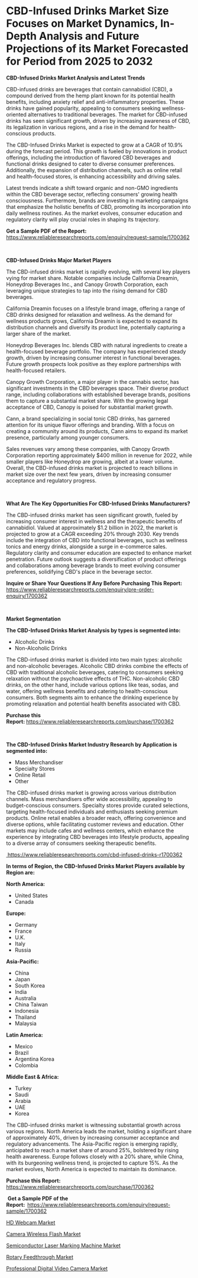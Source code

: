 <p><h1>CBD-Infused Drinks Market Size Focuses on Market Dynamics, In-Depth Analysis and Future Projections of its Market Forecasted for Period from 2025 to 2032</h1></p><p><strong>CBD-Infused Drinks Market Analysis and Latest Trends</strong></p>
<p><p>CBD-infused drinks are beverages that contain cannabidiol (CBD), a compound derived from the hemp plant known for its potential health benefits, including anxiety relief and anti-inflammatory properties. These drinks have gained popularity, appealing to consumers seeking wellness-oriented alternatives to traditional beverages. The market for CBD-infused drinks has seen significant growth, driven by increasing awareness of CBD, its legalization in various regions, and a rise in the demand for health-conscious products.</p><p>The CBD-Infused Drinks Market is expected to grow at a CAGR of 10.9% during the forecast period. This growth is fueled by innovations in product offerings, including the introduction of flavored CBD beverages and functional drinks designed to cater to diverse consumer preferences. Additionally, the expansion of distribution channels, such as online retail and health-focused stores, is enhancing accessibility and driving sales.</p><p>Latest trends indicate a shift toward organic and non-GMO ingredients within the CBD beverage sector, reflecting consumers' growing health consciousness. Furthermore, brands are investing in marketing campaigns that emphasize the holistic benefits of CBD, promoting its incorporation into daily wellness routines. As the market evolves, consumer education and regulatory clarity will play crucial roles in shaping its trajectory.</p></p>
<p><strong>Get a Sample PDF of the Report:&nbsp;</strong> <a href="https://www.reliableresearchreports.com/enquiry/request-sample/1700362?utm_campaign=2794&utm_medium=2&utm_source=Github&utm_content=ia&utm_term=27032025&utm_id=cbd-infused-drinks">https://www.reliableresearchreports.com/enquiry/request-sample/1700362</a></p>
<p>&nbsp;</p>
<p><strong>CBD-Infused Drinks Major Market Players</strong></p>
<p><p>The CBD-infused drinks market is rapidly evolving, with several key players vying for market share. Notable companies include California Dreamin, Honeydrop Beverages Inc., and Canopy Growth Corporation, each leveraging unique strategies to tap into the rising demand for CBD beverages.</p><p>California Dreamin focuses on a lifestyle brand image, offering a range of CBD drinks designed for relaxation and wellness. As the demand for wellness products grows, California Dreamin is expected to expand its distribution channels and diversify its product line, potentially capturing a larger share of the market.</p><p>Honeydrop Beverages Inc. blends CBD with natural ingredients to create a health-focused beverage portfolio. The company has experienced steady growth, driven by increasing consumer interest in functional beverages. Future growth prospects look positive as they explore partnerships with health-focused retailers.</p><p>Canopy Growth Corporation, a major player in the cannabis sector, has significant investments in the CBD beverages space. Their diverse product range, including collaborations with established beverage brands, positions them to capture a substantial market share. With the growing legal acceptance of CBD, Canopy is poised for substantial market growth.</p><p>Cann, a brand specializing in social tonic CBD drinks, has garnered attention for its unique flavor offerings and branding. With a focus on creating a community around its products, Cann aims to expand its market presence, particularly among younger consumers.</p><p>Sales revenues vary among these companies, with Canopy Growth Corporation reporting approximately $400 million in revenue for 2022, while smaller players like Honeydrop are growing, albeit at a lower volume. Overall, the CBD-infused drinks market is projected to reach billions in market size over the next few years, driven by increasing consumer acceptance and regulatory progress.</p></p>
<p>&nbsp;</p>
<p><strong>What Are The Key Opportunities For CBD-Infused Drinks Manufacturers?</strong></p>
<p><p>The CBD-infused drinks market has seen significant growth, fueled by increasing consumer interest in wellness and the therapeutic benefits of cannabidiol. Valued at approximately $1.2 billion in 2022, the market is projected to grow at a CAGR exceeding 20% through 2030. Key trends include the integration of CBD into functional beverages, such as wellness tonics and energy drinks, alongside a surge in e-commerce sales. Regulatory clarity and consumer education are expected to enhance market penetration. Future outlook suggests a diversification of product offerings and collaborations among beverage brands to meet evolving consumer preferences, solidifying CBD's place in the beverage sector.</p></p>
<p><strong>Inquire or Share Your Questions If Any Before Purchasing This Report:</strong> <a href="https://www.reliableresearchreports.com/enquiry/pre-order-enquiry/1700362?utm_campaign=2794&utm_medium=2&utm_source=Github&utm_content=ia&utm_term=27032025&utm_id=cbd-infused-drinks">https://www.reliableresearchreports.com/enquiry/pre-order-enquiry/1700362</a></p>
<p>&nbsp;</p>
<p><strong>Market Segmentation</strong></p>
<p><strong>The CBD-Infused Drinks Market Analysis by types is segmented into:</strong></p>
<p><ul><li>Alcoholic Drinks</li><li>Non-Alcoholic Drinks</li></ul></p>
<p><p>The CBD-infused drinks market is divided into two main types: alcoholic and non-alcoholic beverages. Alcoholic CBD drinks combine the effects of CBD with traditional alcoholic beverages, catering to consumers seeking relaxation without the psychoactive effects of THC. Non-alcoholic CBD drinks, on the other hand, include various options like teas, sodas, and water, offering wellness benefits and catering to health-conscious consumers. Both segments aim to enhance the drinking experience by promoting relaxation and potential health benefits associated with CBD.</p></p>
<p><strong>Purchase this Report:&nbsp;</strong><a href="https://www.reliableresearchreports.com/purchase/1700362?utm_campaign=2794&utm_medium=2&utm_source=Github&utm_content=ia&utm_term=27032025&utm_id=cbd-infused-drinks">https://www.reliableresearchreports.com/purchase/1700362</a></p>
<p>&nbsp;</p>
<p><strong>The CBD-Infused Drinks Market Industry Research by Application is segmented into:</strong></p>
<p><ul><li>Mass Merchandiser</li><li>Specialty Stores</li><li>Online Retail</li><li>Other</li></ul></p>
<p><p>The CBD-infused drinks market is growing across various distribution channels. Mass merchandisers offer wide accessibility, appealing to budget-conscious consumers. Specialty stores provide curated selections, targeting health-focused individuals and enthusiasts seeking premium products. Online retail enables a broader reach, offering convenience and diverse options, while facilitating customer reviews and education. Other markets may include cafes and wellness centers, which enhance the experience by integrating CBD beverages into lifestyle products, appealing to a diverse array of consumers seeking therapeutic benefits.</p></p>
<p><a href="https://www.reliableresearchreports.com/cbd-infused-drinks-r1700362?utm_campaign=2794&utm_medium=2&utm_source=Github&utm_content=ia&utm_term=27032025&utm_id=cbd-infused-drinks">&nbsp;https://www.reliableresearchreports.com/cbd-infused-drinks-r1700362</a></p>
<p><strong>In terms of Region, the CBD-Infused Drinks Market Players available by Region are:</strong></p>
<p>
    <p> <strong> North America: </strong>
        <ul>
            <li>United States</li>
            <li>Canada</li>
        </ul>
        </p> 
    <p> <strong> Europe: </strong>
        <ul>
            <li>Germany</li>
            <li>France</li>
            <li>U.K.</li>
            <li>Italy</li>
            <li>Russia</li>
        </ul>
        </p> 
    <p> <strong> Asia-Pacific: </strong>
        <ul>
            <li>China</li>
            <li>Japan</li>
            <li>South Korea</li>
            <li>India</li>
            <li>Australia</li>
            <li>China Taiwan</li>
            <li>Indonesia</li>
            <li>Thailand</li>
            <li>Malaysia</li>
        </ul>
        </p> 
    <p> <strong> Latin America: </strong>
        <ul>
            <li>Mexico</li>
            <li>Brazil</li>
            <li>Argentina Korea</li>
            <li>Colombia</li>
        </ul>
        </p> 
    <p> <strong> Middle East & Africa: </strong>
        <ul>
            <li>Turkey</li>
            <li>Saudi</li>
            <li>Arabia</li>
            <li>UAE</li>
            <li>Korea</li>
        </ul>
    </p>
    </p>
<p><p>The CBD-infused drinks market is witnessing substantial growth across various regions. North America leads the market, holding a significant share of approximately 40%, driven by increasing consumer acceptance and regulatory advancements. The Asia-Pacific region is emerging rapidly, anticipated to reach a market share of around 25%, bolstered by rising health awareness. Europe follows closely with a 20% share, while China, with its burgeoning wellness trend, is projected to capture 15%. As the market evolves, North America is expected to maintain its dominance.</p></p>
<p><strong>Purchase this Report: </strong><a href="https://www.reliableresearchreports.com/purchase/1700362?utm_campaign=2794&utm_medium=2&utm_source=Github&utm_content=ia&utm_term=27032025&utm_id=cbd-infused-drinks">https://www.reliableresearchreports.com/purchase/1700362</a></p>
<p>&nbsp;<strong>Get a Sample PDF of the Report:&nbsp;&nbsp;</strong><a href="https://www.reliableresearchreports.com/enquiry/request-sample/1700362?utm_campaign=2794&utm_medium=2&utm_source=Github&utm_content=ia&utm_term=27032025&utm_id=cbd-infused-drinks">https://www.reliableresearchreports.com/enquiry/request-sample/1700362</a></p>
<p><strong></strong></p>
<p><p><a href="https://www.linkedin.com/pulse/hd-webcam-market-outlook-share-analysis-growth-trends-forecasts-gxare?utm_campaign=2794&utm_medium=2&utm_source=Github&utm_content=ia&utm_term=27032025&utm_id=cbd-infused-drinks">HD Webcam Market</a></p><p><a href="https://www.linkedin.com/pulse/report-global-camera-wireless-flash-size-valuation-current-msq3e?utm_campaign=2794&utm_medium=2&utm_source=Github&utm_content=ia&utm_term=27032025&utm_id=cbd-infused-drinks">Camera Wireless Flash Market</a></p><p><a href="https://www.linkedin.com/pulse/overview-semiconductor-laser-marking-machine-market-2025-smjfe?utm_campaign=2794&utm_medium=2&utm_source=Github&utm_content=ia&utm_term=27032025&utm_id=cbd-infused-drinks">Semiconductor Laser Marking Machine Market</a></p><p><a href="https://www.linkedin.com/pulse/rotary-feedthrough-market-analysis-2025-2032-competitive-landscape-yygqe?utm_campaign=2794&utm_medium=2&utm_source=Github&utm_content=ia&utm_term=27032025&utm_id=cbd-infused-drinks">Rotary Feedthrough Market</a></p><p><a href="https://www.linkedin.com/pulse/professional-digital-video-camera-market-indicators-size-sq2re?utm_campaign=2794&utm_medium=2&utm_source=Github&utm_content=ia&utm_term=27032025&utm_id=cbd-infused-drinks">Professional Digital Video Camera Market</a></p></p>